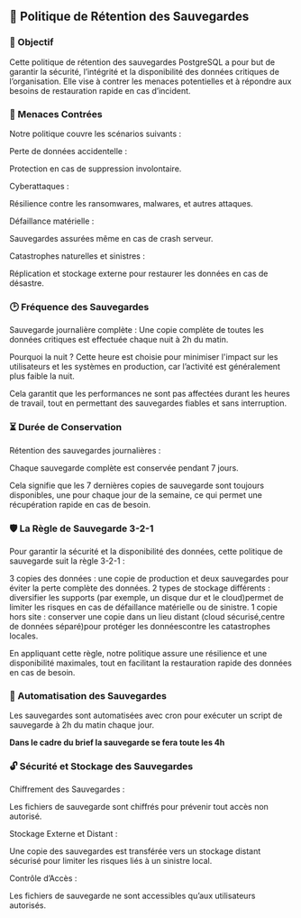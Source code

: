 ## 📜 Politique de Rétention des Sauvegardes

### 🎯 Objectif

Cette politique de rétention des sauvegardes PostgreSQL a pour but de garantir la sécurité, l’intégrité et la disponibilité des données critiques de l’organisation. Elle vise à contrer les menaces potentielles et à répondre aux besoins de restauration rapide en cas d’incident.

### 🚨 Menaces Contrées

Notre politique couvre les scénarios suivants :

Perte de données accidentelle : 

Protection en cas de suppression involontaire.

Cyberattaques : 

Résilience contre les ransomwares, malwares, et autres attaques.

Défaillance matérielle : 

Sauvegardes assurées même en cas de crash serveur.

Catastrophes naturelles et sinistres : 

Réplication et stockage externe pour restaurer les données en cas de désastre.

### 🕑 Fréquence des Sauvegardes

   Sauvegarde journalière complète : Une copie complète de toutes les données critiques est effectuée chaque nuit à 2h du matin.


   Pourquoi la nuit ? Cette heure est choisie pour minimiser l'impact sur les utilisateurs et les systèmes en production, car l’activité est généralement plus faible la nuit. 
   
   Cela garantit que les performances ne sont pas affectées durant les heures de travail, tout en permettant des sauvegardes fiables et sans interruption.

### ⏳ Durée de Conservation


Rétention des sauvegardes journalières :

 Chaque sauvegarde complète est conservée pendant 7 jours. 
 
 Cela signifie que les 7 dernières copies de sauvegarde sont toujours disponibles, une pour chaque jour de la semaine, ce qui permet une récupération rapide en cas de besoin.

### 🛡 La Règle de Sauvegarde 3-2-1

Pour garantir la sécurité et la disponibilité des données, cette politique de sauvegarde suit la règle 3-2-1 :

   3 copies des données : une copie de production et deux sauvegardes pour éviter la perte complète des données.
   2 types de stockage différents : diversifier les supports (par exemple, un disque dur et le cloud)permet de limiter les risques en cas de défaillance matérielle ou de sinistre.
   1 copie hors site : conserver une copie dans un lieu distant (cloud sécurisé,centre de données séparé)pour protéger les donnéescontre les catastrophes locales.

En appliquant cette règle, notre politique assure une résilience et une disponibilité maximales, tout en facilitant la restauration rapide des données en cas de besoin.
### 📅 Automatisation des Sauvegardes

Les sauvegardes sont automatisées avec cron pour exécuter un script de sauvegarde à 2h du matin chaque jour.

**Dans le cadre du brief la sauvegarde se fera toute les 4h**

### 🔓 Sécurité et Stockage des Sauvegardes

   Chiffrement des Sauvegardes :
   
   Les fichiers de sauvegarde sont chiffrés pour prévenir tout accès non autorisé.

   Stockage Externe et Distant :
   
   Une copie des sauvegardes est transférée vers un stockage distant sécurisé pour limiter les risques liés à un sinistre local.

   Contrôle d’Accès : 
   
   Les fichiers de sauvegarde ne sont accessibles qu’aux utilisateurs autorisés.